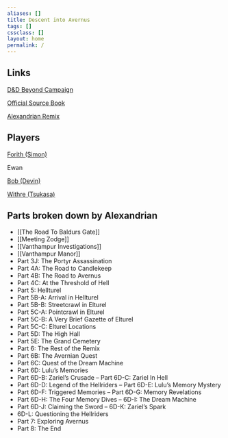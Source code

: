 ```yaml
---
aliases: []
title: Descent into Avernus
tags: []
cssclass: []
layout: home
permalink: /
---
```


## Links

[D&D Beyond Campaign](https://www.dndbeyond.com/campaigns/1825272)

[Official Source Book](https://www.dndbeyond.com/sources/bgdia)

[Alexandrian Remix](https://thealexandrian.net/wordpress/44214/roleplaying-games/remixing-avernus)

## Players

[Forith (Simon)](https://www.dndbeyond.com/profile/Ferian/characters/46077442)

Ewan

[Bob (Devin)](https://www.dndbeyond.com/profile/Bobbert67/characters/46492309)

[Withre (Tsukasa)](https://www.dndbeyond.com/profile/tsukasa_gamer/characters/46491474)

## Parts broken down by Alexandrian

- [[The Road To Baldurs Gate]]
- [[Meeting Zodge]]
- [[Vanthampur Investigations]]
- [[Vanthampur Manor]]
- Part 3J: The Portyr Assassination
- Part 4A: The Road to Candlekeep
- Part 4B: The Road to Avernus
- Part 4C: At the Threshold of Hell
- Part 5: Hellturel
- Part 5B-A: Arrival in Hellturel
- Part 5B-B: Streetcrawl in Elturel
- Part 5C-A: Pointcrawl in Elturel
- Part 5C-B: A Very Brief Gazette of Elturel
- Part 5C-C: Elturel Locations
- Part 5D: The High Hall
- Part 5E: The Grand Cemetery
- Part 6: The Rest of the Remix
- Part 6B: The Avernian Quest
- Part 6C: Quest of the Dream Machine
- Part 6D: Lulu’s Memories
- Part 6D-B: Zariel’s Crusade – Part 6D-C: Zariel In Hell
- Part 6D-D: Legend of the Hellriders – Part 6D-E: Lulu’s Memory Mystery
- Part 6D-F: Triggered Memories – Part 6D-G: Memory Revelations
- Part 6D-H: The Four Memory Dives – 6D-I: The Dream Machine
- Part 6D-J: Claiming the Sword – 6D-K: Zariel’s Spark
- 6D-L: Questioning the Hellriders
- Part 7: Exploring Avernus
- Part 8: The End